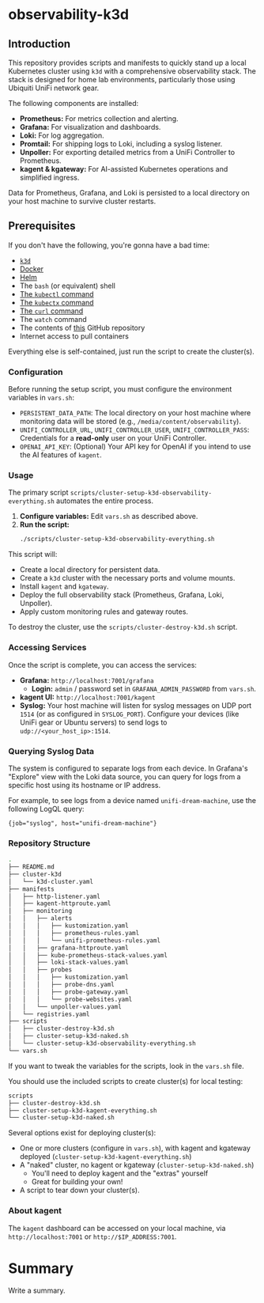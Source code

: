 # observability-k3d

## Introduction

This repository provides scripts and manifests to quickly stand up a local Kubernetes cluster using `k3d` with a comprehensive observability stack. The stack is designed for home lab environments, particularly those using Ubiquiti UniFi network gear.

The following components are installed:
- **Prometheus:** For metrics collection and alerting.
- **Grafana:** For visualization and dashboards.
- **Loki:** For log aggregation.
- **Promtail:** For shipping logs to Loki, including a syslog listener.
- **Unpoller:** For exporting detailed metrics from a UniFi Controller to Prometheus.
- **kagent & kgateway:** For AI-assisted Kubernetes operations and simplified ingress.

Data for Prometheus, Grafana, and Loki is persisted to a local directory on your host machine to survive cluster restarts.

## Prerequisites

If you don't have the following, you're gonna have a bad time:

- [`k3d`](https://k3d.io)
- [Docker](https://www.docker.com/get-started/)
- [Helm](https://helm.sh/docs/intro/install/)
- The `bash` (or equivalent) shell
- [The `kubectl` command](https://kubernetes.io/docs/tasks/tools/)
- [The `kubectx` command](https://github.com/ahmetb/kubectx)
- [The `curl` command](https://curl.se/download.html)
- The `watch` command
- The contents of [this](https://github.com/southsidedean/observability-k3d) GitHub repository
- Internet access to pull containers

Everything else is self-contained, just run the script to create the cluster(s).

### Configuration

Before running the setup script, you must configure the environment variables in `vars.sh`:

- `PERSISTENT_DATA_PATH`: The local directory on your host machine where monitoring data will be stored (e.g., `/media/content/observability`).
- `UNIFI_CONTROLLER_URL`, `UNIFI_CONTROLLER_USER`, `UNIFI_CONTROLLER_PASS`: Credentials for a **read-only** user on your UniFi Controller.
- `OPENAI_API_KEY`: (Optional) Your API key for OpenAI if you intend to use the AI features of `kagent`.

### Usage
The primary script `scripts/cluster-setup-k3d-observability-everything.sh` automates the entire process.

1.  **Configure variables:** Edit `vars.sh` as described above.
2.  **Run the script:**
    ```bash
    ./scripts/cluster-setup-k3d-observability-everything.sh
    ```
This script will:
- Create a local directory for persistent data.
- Create a `k3d` cluster with the necessary ports and volume mounts.
- Install `kagent` and `kgateway`.
- Deploy the full observability stack (Prometheus, Grafana, Loki, Unpoller).
- Apply custom monitoring rules and gateway routes.

To destroy the cluster, use the `scripts/cluster-destroy-k3d.sh` script.

### Accessing Services

Once the script is complete, you can access the services:

- **Grafana:** `http://localhost:7001/grafana`
  - **Login:** `admin` / password set in `GRAFANA_ADMIN_PASSWORD` from `vars.sh`.
- **kagent UI:** `http://localhost:7001/kagent`
- **Syslog:** Your host machine will listen for syslog messages on UDP port `1514` (or as configured in `SYSLOG_PORT`). Configure your devices (like UniFi gear or Ubuntu servers) to send logs to `udp://<your_host_ip>:1514`.

### Querying Syslog Data

The system is configured to separate logs from each device. In Grafana's "Explore" view with the Loki data source, you can query for logs from a specific host using its hostname or IP address.

For example, to see logs from a device named `unifi-dream-machine`, use the following LogQL query:

`{job="syslog", host="unifi-dream-machine"}`

### Repository Structure

```bash
.
├── README.md
├── cluster-k3d
│   └── k3d-cluster.yaml
├── manifests
│   ├── http-listener.yaml
│   ├── kagent-httproute.yaml
│   ├── monitoring
│   │   ├── alerts
│   │   │   ├── kustomization.yaml
│   │   │   ├── prometheus-rules.yaml
│   │   │   └── unifi-prometheus-rules.yaml
│   │   ├── grafana-httproute.yaml
│   │   ├── kube-prometheus-stack-values.yaml
│   │   ├── loki-stack-values.yaml
│   │   ├── probes
│   │   │   ├── kustomization.yaml
│   │   │   ├── probe-dns.yaml
│   │   │   ├── probe-gateway.yaml
│   │   │   └── probe-websites.yaml
│   │   └── unpoller-values.yaml
│   └── registries.yaml
├── scripts
│   ├── cluster-destroy-k3d.sh
│   ├── cluster-setup-k3d-naked.sh
│   └── cluster-setup-k3d-observability-everything.sh
└── vars.sh
```

If you want to tweak the variables for the scripts, look in the `vars.sh` file.

You should use the included scripts to create cluster(s) for local testing:

```bash
scripts
├── cluster-destroy-k3d.sh
├── cluster-setup-k3d-kagent-everything.sh
└── cluster-setup-k3d-naked.sh
```

Several options exist for deploying cluster(s):

- One or more clusters (configure in `vars.sh`), with kagent and kgateway deployed (`cluster-setup-k3d-kagent-everything.sh`)
- A "naked" cluster, no kagent or kgateway (`cluster-setup-k3d-naked.sh`)
  - You'll need to deploy kagent and the "extras" yourself
  - Great for building your own!
- A script to tear down your cluster(s).

### About kagent

The `kagent` dashboard can be accessed on your local machine, via `http://localhost:7001` or `http://$IP_ADDRESS:7001`.

# Summary

Write a summary.
